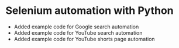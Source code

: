 <h1>Selenium automation with Python</h1>

- Added example code for Google search automation
- Added example code for YouTube search automation
- Added example code for YouTube shorts page automation
